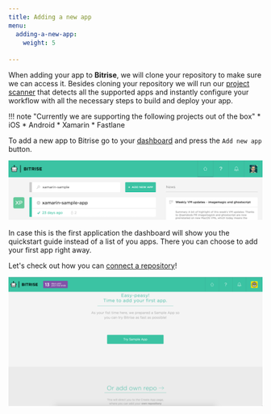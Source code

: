 ```yaml
---
title: Adding a new app
menu:
  adding-a-new-app:
    weight: 5

---
```

When adding your app to __Bitrise__, we will clone your repository to make sure we can access it. Besides cloning your repository we will run our [project scanner](https://github.com/bitrise-steplib/steps-project-scanner) that detects all the supported apps and instantly configure your workflow with all the necessary steps to build and deploy your app.

!!! note "Currently we are supporting the following projects out of the box"
    * iOS
    * Android
    * Xamarin
    * Fastlane

To add a new app to Bitrise go to your [dashboard](https://bitrise.io/dashboard) and press the `Add new app` button.

![Screenshot](/img/adding-a-new-app/add_new_app.png)

In case this is the first application the dashboard will show you the quickstart guide instead of a list of you apps. There you can choose to add your first app right away.

Let's check out how you can [connect a repository](/adding-a-new-app/connecting-a-repository)!

![Screenshot](/img/adding-a-new-app/quickstart_guide.png)